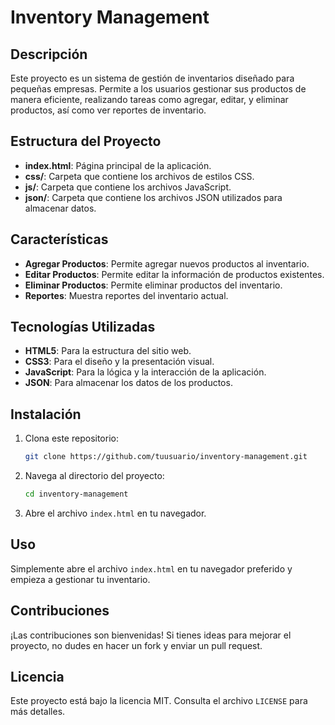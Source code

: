 # Inventory Management

## Descripción

Este proyecto es un sistema de gestión de inventarios diseñado para pequeñas empresas. Permite a los usuarios gestionar sus productos de manera eficiente, realizando tareas como agregar, editar, y eliminar productos, así como ver reportes de inventario.

## Estructura del Proyecto

- **index.html**: Página principal de la aplicación.
- **css/**: Carpeta que contiene los archivos de estilos CSS.
- **js/**: Carpeta que contiene los archivos JavaScript.
- **json/**: Carpeta que contiene los archivos JSON utilizados para almacenar datos.

## Características

- **Agregar Productos**: Permite agregar nuevos productos al inventario.
- **Editar Productos**: Permite editar la información de productos existentes.
- **Eliminar Productos**: Permite eliminar productos del inventario.
- **Reportes**: Muestra reportes del inventario actual.

## Tecnologías Utilizadas

- **HTML5**: Para la estructura del sitio web.
- **CSS3**: Para el diseño y la presentación visual.
- **JavaScript**: Para la lógica y la interacción de la aplicación.
- **JSON**: Para almacenar los datos de los productos.

## Instalación

1. Clona este repositorio:
   ```bash
   git clone https://github.com/tuusuario/inventory-management.git
   ```
2. Navega al directorio del proyecto:
   ```bash
   cd inventory-management
   ```
3. Abre el archivo `index.html` en tu navegador.

## Uso

Simplemente abre el archivo `index.html` en tu navegador preferido y empieza a gestionar tu inventario.

## Contribuciones

¡Las contribuciones son bienvenidas! Si tienes ideas para mejorar el proyecto, no dudes en hacer un fork y enviar un pull request.

## Licencia

Este proyecto está bajo la licencia MIT. Consulta el archivo `LICENSE` para más detalles.
